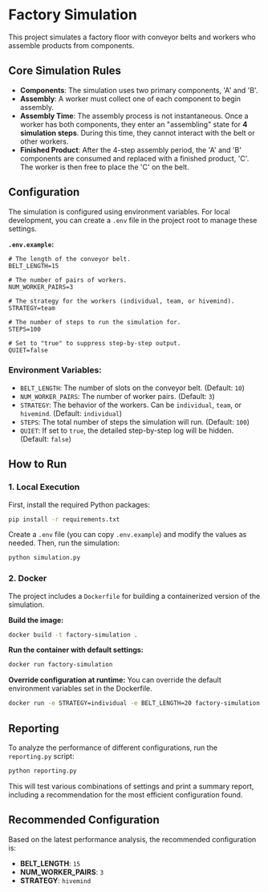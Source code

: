 # Factory Simulation

This project simulates a factory floor with conveyor belts and workers who assemble products from components.

## Core Simulation Rules

- **Components**: The simulation uses two primary components, 'A' and 'B'.
- **Assembly**: A worker must collect one of each component to begin assembly.
- **Assembly Time**: The assembly process is not instantaneous. Once a worker has both components, they enter an "assembling" state for **4 simulation steps**. During this time, they cannot interact with the belt or other workers.
- **Finished Product**: After the 4-step assembly period, the 'A' and 'B' components are consumed and replaced with a finished product, 'C'. The worker is then free to place the 'C' on the belt.

## Configuration

The simulation is configured using environment variables. For local development, you can create a `.env` file in the project root to manage these settings.

**`.env.example`:**
```
# The length of the conveyor belt.
BELT_LENGTH=15

# The number of pairs of workers.
NUM_WORKER_PAIRS=3

# The strategy for the workers (individual, team, or hivemind).
STRATEGY=team

# The number of steps to run the simulation for.
STEPS=100

# Set to "true" to suppress step-by-step output.
QUIET=false
```

### Environment Variables:

*   `BELT_LENGTH`: The number of slots on the conveyor belt. (Default: `10`)
*   `NUM_WORKER_PAIRS`: The number of worker pairs. (Default: `3`)
*   `STRATEGY`: The behavior of the workers. Can be `individual`, `team`, or `hivemind`. (Default: `individual`)
*   `STEPS`: The total number of steps the simulation will run. (Default: `100`)
*   `QUIET`: If set to `true`, the detailed step-by-step log will be hidden. (Default: `false`)

## How to Run

### 1. Local Execution

First, install the required Python packages:

```bash
pip install -r requirements.txt
```

Create a `.env` file (you can copy `.env.example`) and modify the values as needed. Then, run the simulation:

```bash
python simulation.py
```

### 2. Docker

The project includes a `Dockerfile` for building a containerized version of the simulation.

**Build the image:**
```bash
docker build -t factory-simulation .
```

**Run the container with default settings:**
```bash
docker run factory-simulation
```

**Override configuration at runtime:**
You can override the default environment variables set in the Dockerfile.
```bash
docker run -e STRATEGY=individual -e BELT_LENGTH=20 factory-simulation
```

## Reporting

To analyze the performance of different configurations, run the `reporting.py` script:

```bash
python reporting.py
```

This will test various combinations of settings and print a summary report, including a recommendation for the most efficient configuration found.

## Recommended Configuration

Based on the latest performance analysis, the recommended configuration is:

*   **BELT_LENGTH**: `15`
*   **NUM_WORKER_PAIRS**: `3`
*   **STRATEGY**: `hivemind`
